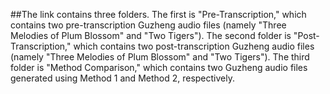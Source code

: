 ##The link contains three folders. The first is "Pre-Transcription," which contains two pre-transcription Guzheng audio files (namely "Three Melodies of Plum Blossom" and "Two Tigers"). The second folder is "Post-Transcription," which contains two post-transcription Guzheng audio files (namely "Three Melodies of Plum Blossom" and "Two Tigers"). The third folder is "Method Comparison," which contains two Guzheng audio files generated using Method 1 and Method 2, respectively.
